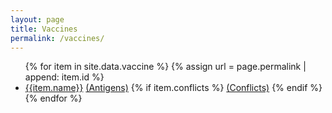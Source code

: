```yaml
---
layout: page
title: Vaccines
permalink: /vaccines/
---
```


<ul class="col2">
    {% for item in site.data.vaccine %}
        {% assign url =  page.permalink | append: item.id %}
        <li>
        <a href="{{ url | relative_url }}">{{item.name}}</a>
        <a href="{{ url | append: '/antigens'  | relative_url }}">(Antigens)</a>
        {% if item.conflicts %}
        <a href="{{ url | append: '/conflicts'  | relative_url }}">(Conflicts)</a>
        {% endif %}
        </li>
    {% endfor %}
</ul>